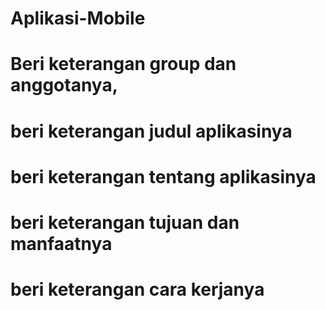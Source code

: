 # Aplikasi-Mobile
# Beri keterangan group dan anggotanya,  
# beri keterangan judul aplikasinya 
# beri keterangan tentang aplikasinya
# beri keterangan tujuan dan manfaatnya
# beri  keterangan cara kerjanya

